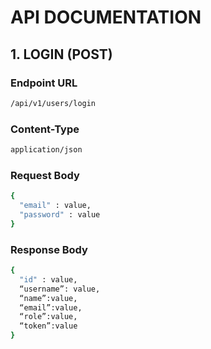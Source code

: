 # API DOCUMENTATION


## 1. LOGIN (POST)

### Endpoint URL
```bash
/api/v1/users/login
```


### Content-Type
```bash
application/json
```


### Request Body
```bash
{  
  "email" : value,  
  "password" : value  
}
```

### Response Body
```bash
{  
  "id" : value,  
  “username”: value,   
  “name”:value,  
  “email”:value,  
  “role”:value,  
  “token”:value  
}
```


